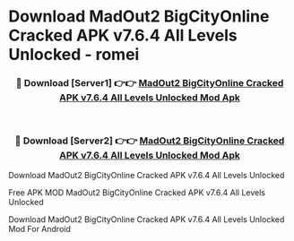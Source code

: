 # Download MadOut2 BigCityOnline Cracked APK v7.6.4 All Levels Unlocked - romei



<div align="center">
<h3>🔴 Download [Server1] 👉👉 <a href="https://momento.my/?title=MadOut2_BigCityOnline_Cracked_APK_v7.6.4_All_Levels_Unlocked">MadOut2 BigCityOnline Cracked APK v7.6.4 All Levels Unlocked Mod Apk</a></h3><br>

<h3>🔴 Download [Server2] 👉👉 <a href="https://momento.my/?title=MadOut2_BigCityOnline_Cracked_APK_v7.6.4_All_Levels_Unlocked">MadOut2 BigCityOnline Cracked APK v7.6.4 All Levels Unlocked Mod Apk</a></h3>
</div>



Download MadOut2 BigCityOnline Cracked APK v7.6.4 All Levels Unlocked 

Free APK MOD MadOut2 BigCityOnline Cracked APK v7.6.4 All Levels Unlocked 

Download MadOut2 BigCityOnline Cracked APK v7.6.4 All Levels Unlocked Mod For Android
